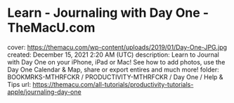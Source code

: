 # Learn - Journaling with Day One - TheMacU.com

cover: https://themacu.com/wp-content/uploads/2019/01/Day-One-JPG.jpg
created: December 15, 2021 2:20 AM (UTC)
description: Learn to Journal with Day One on your iPhone, iPad or Mac! See how to add photos, use the Day One Calendar & Map, share or export entires and much more!
folder: BOOKMRKS-MTHRFCKR / PRODUCTIVITY-MTHRFCKR / Day One / Help & Tips
url: https://themacu.com/all-tutorials/productivity-tutorials-apple/journaling-day-one
